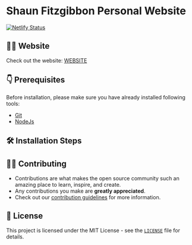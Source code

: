 # Shaun Fitzgibbon Personal Website

[![Netlify Status](https://api.netlify.com/api/v1/badges/485e35ed-23f9-4f33-92fb-557e90898e54/deploy-status)](https://app.netlify.com/sites/shauns-portfolio/deploys)

## 👨‍💻 Website

Check out the website: [WEBSITE](http://shauns-portfolio.netlify.app/)

## 👇 Prerequisites

Before installation, please make sure you have already installed following tools:

- [Git](https://git-scm.com/downloads)
- [NodeJs](https://nodejs.org/en/download/)

## 🛠️ Installation Steps

## 👨‍💻 Contributing

- Contributions are what makes the open source community such an amazing place to learn, inspire, and create.
- Any contributions you make are **greatly appreciated**.
- Check out our [contribution guidelines](https://github.com/Sfitzg/portfolio-website/blob/main/CONTRIBUTING.md) for more information.

## 📝 License

This project is licensed under the MIT License - see the [`LICENSE`](https://github.com/Sfitzg/portfolio-website/blob/doc/main/LICENSE.md) file for details.

